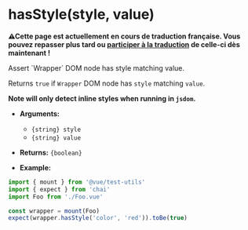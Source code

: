 # hasStyle(style, value)

<p><strong>⚠Cette page est actuellement en cours de traduction française. Vous pouvez repasser plus tard ou <a href="https://github.com/vuejs-fr/vue-test-utils" target="_blank">participer à la traduction</a> de celle-ci dès maintenant !</strong></p><p>Assert `Wrapper` DOM node has style matching value.</p>

Returns `true` if `Wrapper` DOM node has `style` matching `value`.

**Note will only detect inline styles when running in `jsdom`.**

- **Arguments:**
  - `{string} style`
  - `{string} value`

- **Returns:** `{boolean}`

- **Example:**

```js
import { mount } from '@vue/test-utils'
import { expect } from 'chai'
import Foo from './Foo.vue'

const wrapper = mount(Foo)
expect(wrapper.hasStyle('color', 'red')).toBe(true)
```
